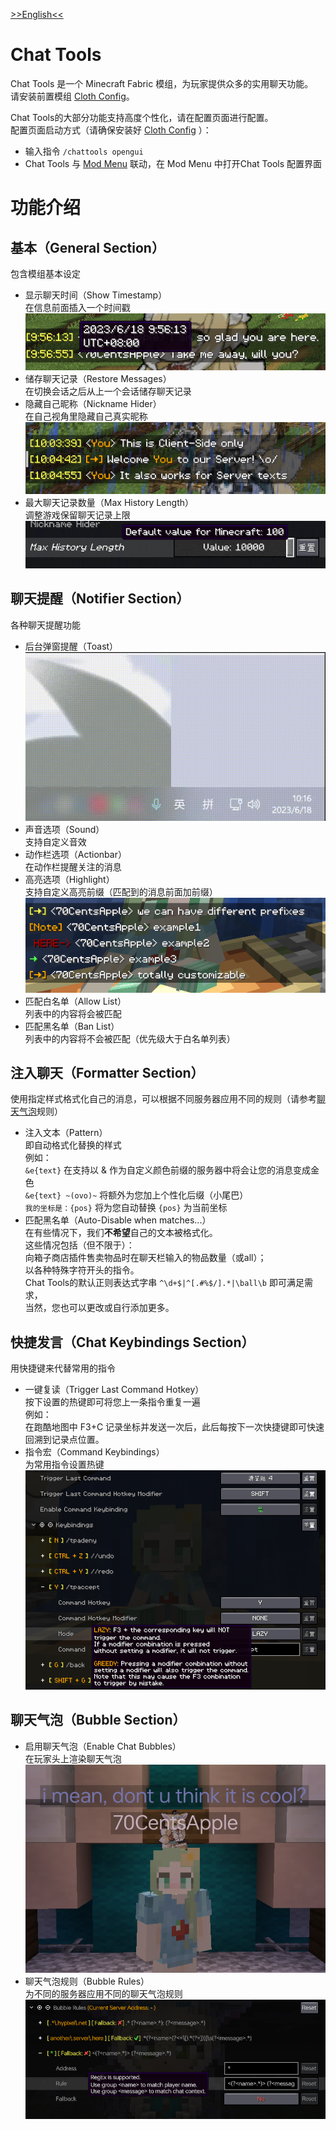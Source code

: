 [>>English<<](README_en.md)

# Chat Tools
Chat Tools 是一个 Minecraft Fabric 模组，为玩家提供众多的实用聊天功能。\
请安装前置模组 [Cloth Config](https://modrinth.com/mod/cloth-config)。

Chat Tools的大部分功能支持高度个性化，请在配置页面进行配置。\
配置页面启动方式（请确保安装好 [Cloth Config](https://modrinth.com/mod/cloth-config) ）：
- 输入指令 `/chattools opengui`
- Chat Tools 与 [Mod Menu](https://modrinth.com/mod/modmenu) 联动，在 Mod Menu 中打开Chat Tools 配置界面

# 功能介绍
## 基本（General Section）
包含模组基本设定
- 显示聊天时间（Show Timestamp）\
在信息前面插入一个时间戳\
![Timestamp](<images/Timestamp.png>)
- 储存聊天记录（Restore Messages）\
在切换会话之后从上一个会话储存聊天记录
- 隐藏自己昵称（Nickname Hider）\
在自己视角里隐藏自己真实昵称\
![Nickname Hider](<images/Nickname Hider.png>)
- 最大聊天记录数量（Max History Length）\
调整游戏保留聊天记录上限\
![Max History Length](<images/Max History Length.png>)

## 聊天提醒（Notifier Section）
各种聊天提醒功能
- 后台弹窗提醒（Toast）\
![Toast](<images/Toast.gif>)
- 声音选项（Sound）\
支持自定义音效
- 动作栏选项（Actionbar）\
在动作栏提醒关注的消息
- 高亮选项（Highlight）\
支持自定义高亮前缀（匹配到的消息前面加前缀）\
![Highlight Function](<images/Highlight Function.png>)
- 匹配白名单（Allow List）\
列表中的内容将会被匹配
- 匹配黑名单（Ban List）\
列表中的内容将不会被匹配（优先级大于白名单列表）

## 注入聊天（Formatter Section）
使用指定样式格式化自己的消息，可以根据不同服务器应用不同的规则（请参考[聊天气泡](#聊天气泡bubble-section)规则）
- 注入文本（Pattern）\
即自动格式化替换的样式\
例如：\
`&e{text}` 在支持以 & 作为自定义颜色前缀的服务器中将会让您的消息变成金色\
`&e{text} ~(ovo)~` 将额外为您加上个性化后缀（小尾巴）\
`我的坐标是：{pos}` 将为您自动替换 `{pos}` 为当前坐标
- 匹配黑名单（Auto-Disable when matches...）\
在有些情况下，我们**不希望**自己的文本被格式化。\
这些情况包括（但不限于）：\
向箱子商店插件售卖物品时在聊天栏输入的物品数量（或all）；\
以各种特殊字符开头的指令。\
Chat Tools的默认正则表达式字串 `^\d+$|^[.#%$/].*|\ball\b` 即可满足需求，\
当然，您也可以更改或自行添加更多。

## 快捷发言（Chat Keybindings Section）
用快捷键来代替常用的指令
- 一键复读（Trigger Last Command Hotkey）\
按下设置的热键即可将您上一条指令重复一遍\
例如：\
在跑酷地图中 F3+C 记录坐标并发送一次后，此后每按下一次快捷键即可快速回溯到记录点位置。
- 指令宏（Command Keybindings）\
为常用指令设置热键\
![Command Keybindings](<images/Command Keybindings.png>)

## 聊天气泡（Bubble Section）
- 启用聊天气泡（Enable Chat Bubbles）\
在玩家头上渲染聊天气泡\
![Chat Bubbles](<images/Chat Bubbles.png>)
- 聊天气泡规则（Bubble Rules）\
为不同的服务器应用不同的聊天气泡规则\
![Bubble Rules](<images/Bubble Rules.png>)